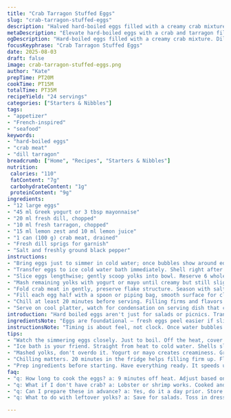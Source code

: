 ```yaml
---
title: "Crab Tarragon Stuffed Eggs"
slug: "crab-tarragon-stuffed-eggs"
description: "Halved hard-boiled eggs filled with a creamy crab mixture subtly flavored with dill and lemon zest. Uses Greek yogurt instead of mayo for tang and lighter texture. Tarragon swapped partially for dill, adding a fresher profile. Eggs gently simmered then rested off-heat to avoid overcooking and green yolk rings. Crab chunks folded in carefully to keep texture intact. Garnished with dill sprigs. Adaptable for dairy-free by replacing yogurt with avocado mash or vegan mayo. Yolk reserved for salad topping. Quick chill in fridge before serving to firm up filling. Balance acidity and salt in dressing to avoid overpowering delicate crab flavor."
metaDescription: "Elevate hard-boiled eggs with a crab and tarragon filling for an elegant appetizer. A fresh twist on classic flavors that impresses."
ogDescription: "Hard-boiled eggs filled with a creamy crab mixture. Dill and lemon zest add freshness. A sophisticated bite perfect for gatherings."
focusKeyphrase: "Crab Tarragon Stuffed Eggs"
date: 2025-08-03
draft: false
image: crab-tarragon-stuffed-eggs.png
author: "Kate"
prepTime: PT20M
cookTime: PT15M
totalTime: PT35M
recipeYield: "24 servings"
categories: ["Starters & Nibbles"]
tags:
- "appetizer"
- "French-inspired"
- "seafood"
keywords:
- "hard-boiled eggs"
- "crab meat"
- "dill tarragon"
breadcrumb: ["Home", "Recipes", "Starters & Nibbles"]
nutrition: 
 calories: "110"
 fatContent: "7g"
 carbohydrateContent: "1g"
 proteinContent: "9g"
ingredients:
- "12 large eggs"
- "45 ml Greek yogurt or 3 tbsp mayonnaise"
- "20 ml fresh dill, chopped"
- "10 ml fresh tarragon, chopped"
- "15 ml lemon zest and 10 ml lemon juice"
- "1 can (100 g) crab meat, drained"
- "Fresh dill sprigs for garnish"
- "Salt and freshly ground black pepper"
instructions:
- "Bring eggs just to simmer in cold water; once bubbles show around edges, cover off heat. Let sit 9 minutes or until shells move slightly when shaken."
- "Transfer eggs to ice cold water bath immediately. Shell right after cooling; cracks help peel faster but avoid pitting whites."
- "Slice eggs lengthwise; gently scoop yolks into bowl. Reserve 6 whole yolks finely chopped for salad garnish if you want — nice use, don’t waste."
- "Mash remaining yolks with yogurt or mayo until creamy but still slightly grainy. Stir in dill, tarragon, lemon zest, and juice until aromatic but balanced."
- "Fold crab meat in gently, preserve flake structure. Season with salt pepper cautiously: crab’s salty, better add at end."
- "Fill each egg half with a spoon or piping bag, smooth surface for clean presentation. Better with aesthetic care; uneven filling looks clumsy."
- "Chill at least 20 minutes before serving. Filling firms and flavors marry. Top with reserved yolk bits or small dill sprigs for contrast."
- "Serve on cool platter, watch for condensation on serving dish that could soften whites. Use paper towel if necessary, or bring eggs to room temp shortly before serving."
introduction: "Hard boiled eggs aren't just for salads or picnics. Transform with crab for something elevated — subtle herb interplay, creamy texture from yogurt instead of mayo creates brightness, less heaviness. Tarragon usually dominates but here it’s balanced with dill to revitalize fresh flavor while lemon zest injects citrus notes that lift crab’s sweetness. Cooking eggs is deceptively simple. Get just right doneness — no rubbery whites or green yolks. The trick: bring water barely to boil, cover, remove from heat, let residual steam finish eggs. Cooling fast stops overcooking and makes peeling easier. Crab usually comes packed in water or oil; drain thoroughly, flaky consistency vital so filling isn't mush. You want each bite to taste fresh, not overloaded with sauce."
ingredientsNote: "Eggs are foundational — fresh eggs peel easier if slightly older by about 5–7 days. Swap mayo for Greek yogurt for tang and lighter mouthfeel, works well here. Dill paired with tarragon softens the licorice notes tarragon brings, delivering balanced aroma. Lemon zest preferred over just juice; essential oils from zest add depth. Crab meat quantity reduced from original 120g to 100g for less moist filling; problem with watery mix is it runs out of eggs, making presentation messy. If unavailable, canned crab can be replaced with finely shredded cooked lobster or cooked shrimp pieces for twist. Avoid seafood too wet or you'll be fighting moisture balance."
instructionsNote: "Timing is about feel, not clock. Once water bubbles lightly on edges, cover and pull off heat; eggs absorb residual heat, stopping firm whites from rubberizing. Cooling in ice bath quick-stops cooking cycle — no green yolk ring. Shell cracking before peeling hastens process with less jagged whites. Mixing yolks with yogurt or mayo must be done into smooth paste but keep some texture; over-whip = pasty feel. Fold in crab in last step carefully — you want flakes intact, not mashed. Filling compound should be thick enough to hold shape but soft enough for easy piping or spooning. Chill before serving — texture tightens making portioning easier and flavors meld. Reserve yolks chopped as garnish avoids waste, adds rustic charm when sprinkled on salad beds. Presentation counts — neatness signals care. Use fresh dill sprigs rather than heavy garnishes that overshadow base flavors."
tips:
- "Watch the simmering eggs closely. Just to boil. Off the heat, cover. Wait for magic — 9 minutes. Stops them from turning rubbery."
- "Ice bath is your friend. Straight from heat to cold water. Shells slip off easier — no pitting. Fresh eggs can peel tough — older ones better."
- "Mashed yolks, don't overdo it. Yogurt or mayo creates creaminess. Grainy texture is okay. Fold in crab gently to keep chunks intact. Avoid mush."
- "Chilling matters. 20 minutes in the fridge helps filling firm up. Flavors meld, textures improve. Presentation is key — clean, neat edges."
- "Prep ingredients before starting. Have everything ready. It speeds up the process and keeps things organized. When you cook — chaos isn’t helpful."
faq:
- "q: How long to cook the eggs? a: 9 minutes off heat. Adjust based on size. Think about your stovetop. Don't rush."
- "q: What if I don't have crab? a: Lobster or shrimp works. Cooked and shredded. Keeps similar texture. Experiment."
- "q: Can I prepare these in advance? a: Yes, do it a day prior. Store in fridge. Flavor improves but be mindful of moisture."
- "q: What to do with leftover yolks? a: Save for salads. Toss in dressings. Don't waste flavor. Adds depth to meals."

---
```

